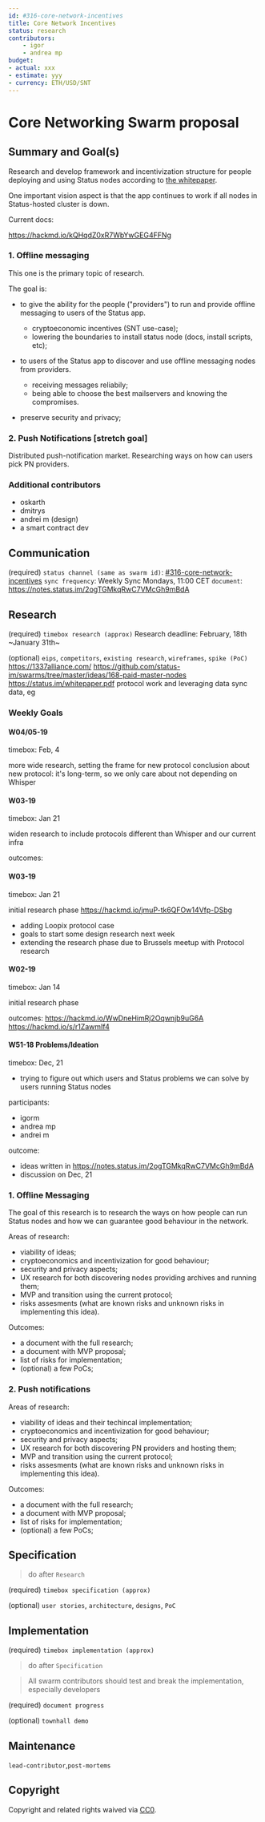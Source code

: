 ```yaml
---
id: #316-core-network-incentives
title: Core Network Incentives
status: research
contributors:
    - igor
    - andrea mp
budget:
- actual: xxx
- estimate: yyy
- currency: ETH/USD/SNT
---
```


# Core Networking Swarm proposal

## Summary and Goal(s)

Research and develop framework and incentivization structure for people
deploying and using Status nodes according to [the whitepaper](https://status.im/whitepaper.pdf).

One important vision aspect is that the app continues to work if all nodes in Status-hosted cluster is down.

Current docs: 

https://hackmd.io/kQHqdZ0xR7WbYwGEG4FFNg

### 1. Offline messaging

This one is the primary topic of research.

The goal is:
* to give the ability for the people ("providers") to run and provide offline messaging to users of the Status app.
    - cryptoeconomic incentives (SNT use-case);
    - lowering the boundaries to install status node (docs, install scripts, etc);

* to users of the Status app to discover and use offline messaging nodes from providers.
    - receiving messages reliabily;
    - being able to choose the best mailservers and knowing the compromises.

* preserve security and privacy;


### 2. Push Notifications [stretch goal]

Distributed push-notification market. Researching ways on how can users pick PN providers.



### Additional contributors
- oskarth
- dmitrys
- andrei m (design)
- a smart contract dev

## Communication
(required)
`status channel (same as swarm id)`: [#316-core-network-incentives](https://get.status.im/chat/public/316-core-network-incentives)
`sync frequency`: Weekly Sync Mondays, 11:00 CET
`document`: https://notes.status.im/2ogTGMkqRwC7VMcGh9mBdA

## Research
(required) 
`timebox research (approx)` 
Research deadline: February, 18th ~January 31th~

(optional)
`eips`, `competitors`, `existing research`, `wireframes`, `spike (PoC)`
https://1337alliance.com/
https://github.com/status-im/swarms/tree/master/ideas/168-paid-master-nodes
https://status.im/whitepaper.pdf
protocol work and leveraging data sync data, eg

### Weekly Goals
#### W04/05-19
timebox: Feb, 4

more wide research, setting the frame for new protocol
conclusion about new protocol: it's long-term, so we only care about not depending on Whisper

#### W03-19
timebox: Jan 21

widen research to include protocols different than Whisper and our current infra

outcomes:

#### W03-19
timebox: Jan 21

initial research phase
https://hackmd.io/jmuP-tk6QFOw14Vfp-DSbg

- adding Loopix protocol case
- goals to start some design research next week
- extending the research phase due to Brussels meetup with Protocol research

#### W02-19
timebox: Jan 14

initial research phase

outcomes:
https://hackmd.io/WwDneHimRj2Oqwnjb9uG6A
https://hackmd.io/s/r1ZawmIf4


#### W51-18 Problems/Ideation
timebox: Dec, 21

- trying to figure out which users and Status problems we can solve by users running Status nodes

participants: 
- igorm
- andrea mp
- andrei m

outcome:
- ideas written in https://notes.status.im/2ogTGMkqRwC7VMcGh9mBdA
- discussion on Dec, 21


### 1. Offline Messaging

The goal of this research is to research the ways on how people can run Status
nodes and how we can guarantee good behaviour in the network.

Areas of research:
- viability of ideas;
- cryptoeconomics and incentivization for good behaviour;
- security and privacy aspects;
- UX research for both discovering nodes providing archives and running them;
- MVP and transition using the current protocol;
- risks assesments (what are known risks and unknown risks in implementing this
    idea).

Outcomes:
- a document with the full research;
- a document with MVP proposal;
- list of risks for implementation;
- (optional) a few PoCs;

### 2. Push notifications

Areas of research:
- viability of ideas and their techincal implementation;
- cryptoeconomics and incentivization for good behaviour;
- security and privacy aspects;
- UX research for both discovering PN providers and hosting them;
- MVP and transition using the current protocol;
- risks assesments (what are known risks and unknown risks in implementing this
    idea).

Outcomes:
- a document with the full research;
- a document with MVP proposal;
- list of risks for implementation;
- (optional) a few PoCs;

## Specification

> do after `Research`

(required)
`timebox specification (approx)`

(optional)
`user stories`, `architecture`, `designs`, `PoC`

## Implementation

(required)
`timebox implementation (approx)`

> do after `Specification`

> All swarm contributors should test and break the implementation, especially developers

(required)
`document progress`

(optional)
`townhall demo`

## Maintenance

`lead-contributor`,`post-mortems`

## Copyright

Copyright and related rights waived via [CC0](https://creativecommons.org/publicdomain/zero/1.0/).

